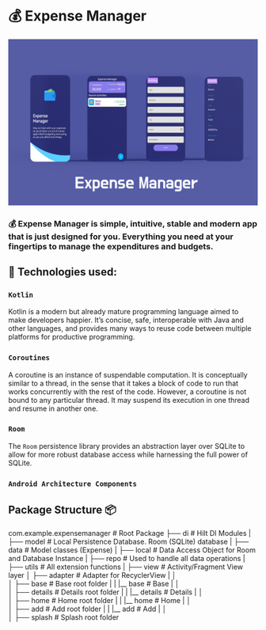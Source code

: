 # 💰 Expense Manager
<img src="https://github.com/behzod1996/ExpenseManager/blob/master/Expense-Manager-Mock-Up.jpg" width="max-width;"/>

### 💰 Expense Manager is simple, intuitive, stable and modern app that is just designed for you. Everything you need at your fingertips to manage the expenditures and budgets.

## 📄 Technologies used:
### `Kotlin`
Kotlin is a modern but already mature programming language aimed to make developers happier. It’s concise, safe, interoperable with Java and other languages, and provides many ways to reuse code between multiple platforms for productive programming.
### `Coroutines`
A coroutine is an instance of suspendable computation. It is conceptually similar to a thread, in the sense that it takes a block of code to run that works concurrently with the rest of the code. However, a coroutine is not bound to any particular thread. It may suspend its execution in one thread and resume in another one.
### `Room`
The `Room`  persistence library provides an abstraction layer over SQLite to allow for more robust database access while harnessing the full power of SQLite.
### `Android Architecture Components`

## Package Structure 📦

com.example.expensemanager # Root Package
├── di                  # Hilt DI Modules 
|
├── model               # Local Persistence Database. Room (SQLite) database
|   ├── data            # Model classes  (Expense)
|   ├── local           # Data Access Object for Room  and Database Instance
|   ├── repo            # Used to handle all data operations
|
├── utils               # All extension functions
|
├── view                # Activity/Fragment View layer
│   ├── adapter         # Adapter for RecyclerView
|   │  
│   ├── base            # Base root folder
|   |   |__ base        # Base
|   │  
│   ├── details         # Details root folder
|   |   |__ details     # Details
|   │  
│   ├── home            # Home root folder
|   |   |__ home        # Home
|   │  
│   ├── add             # Add root folder
|   |   |__ add         # Add
|   │  
│   ├── splash          # Splash root folder

